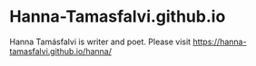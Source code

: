 # Hanna-Tamasfalvi.github.io
Hanna Tamásfalvi is writer and poet.
Please visit https://hanna-tamasfalvi.github.io/hanna/
